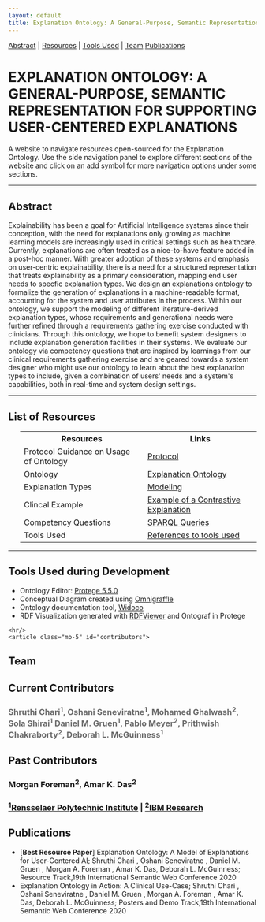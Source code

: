 ```yaml
---
layout: default
title: Explanation Ontology: A General-Purpose, Semantic Representation for Supporting User-Centered Explanations
---
```


[Abstract](#abstract) | [Resources](#resources) | [Tools Used](#toolsused) | [Team](#contributors) [Publications](#publications)


<h1 class="page-title" style="text-transform:uppercase;" id="header">Explanation Ontology: A General-Purpose, Semantic Representation for Supporting User-Centered Explanations</h1>

<p class="message">A website to navigate resources open-sourced for the Explanation Ontology. Use the side navigation panel to explore different sections of the website and click on an add symbol for more navigation options under some sections.</p>

<!-- <table>
  <tbody>
    <tr>
      <td><a href="#abstract">Abstract</a></td>
    </tr>
  </tbody>
</table> -->

<hr>
<article class="mb-5" id="abstract">
<content>
  
  
<h2>Abstract</h2>
  <p>Explainability has been a goal for Artificial Intelligence systems since their conception, with the need for explanations only growing as machine learning models are increasingly used in critical settings such as healthcare. Currently, explanations are often treated as a nice-to-have feature added in a post-hoc manner. With greater adoption of these systems and emphasis on user-centric explainability, there is a need for a structured representation that treats explainability as a primary consideration, mapping end user needs to specfic explanation types. We design an explanations ontology to formalize the generation of explanations in a machine-readable format, accounting for the system and user attributes in the process. Within our ontology, we support the modeling of different literature-derived explanation types, whose requirements and generational needs were further refined through a requirements gathering exercise conducted with clinicians. Through this ontology, we hope to benefit system designers to include explanation generation facilities in their systems. We evaluate our ontology via competency questions that are inspired by learnings from our clinical requirements gathering exercise and are geared towards a system designer who might use our ontology to learn about the best explanation types to include, given a combination of users' needs and a system's capabilities, both in real-time and system design settings.</p>
 </content>
 
 <hr/>
 <article class="mb-5" id="resources">
<content>
<h2>List of Resources </h2>
<ul>
 <table style="width:100%">
    <tr>
    <th>Resources</th>
    <th>Links</th> 
  </tr>
   <tr>
    <td>Protocol Guidance on Usage of Ontology</td>
    <td><a href="protocol">Protocol</a> </td> 
  </tr>
  <tr>
    <td>Ontology</td>
    <td><a href="ontology">Explanation Ontology</a> </td> 
  </tr>
  <tr>
    <td>Explanation Types</td>
    <td><a href="modeling#explanationtypes">Modeling</a> </td> 
  </tr>
    <!--<tr>
    <td> </td>
    <td> (b) <a href="./application.html">Faceted Browser</a> </td> 
  </tr>-->
    <tr>
    <td>Clincal Example</td>
    <td><a href="clinicalexample">Example of a Contrastive Explanation</a> </td> 
  </tr>
   <tr>
    <td>Competency Questions </td>
    <td><a href="competencyquestions#sparql">SPARQL Queries</a> </td> 
  </tr>
   <tr>
    <td>Tools Used </td>
    <td><a href="index#toolsused">References to tools used</a> </td> 
  </tr>
</table>
  
 </ul>
 </content>
 
 <hr/>
 
 <article class="mb-5" id="toolsused">
<content>
  
  
<h2>Tools Used during Development</h2>
  <ul>
  <li>Ontology Editor: <a href="https://protege.stanford.edu/products.php#desktop-protege">Protege 5.5.0</a></li>
  <li>Conceptual Diagram created using <a href="https://www.omnigroup.com/omnigraffle/">Omnigraffle</a></li>
  <li>Ontology documentation tool, <a href="https://github.com/dgarijo/Widoco">Widoco</a></li>
  <li>RDF Visualization generated with <a href="http://jimmccusker.github.io/rdfviewer/">RDFViewer</a> and Ontograf in Protege</li>
  </ul>
  </content>
  <!--<iframe src="https://tetherless-world.github.io/explanation-ontology/WidocoDocumentation/index-en.html" style="width:100%;"/>-->
  
    <hr/>
    <article class="mb-5" id="contributors">
<content>
  <h2>Team</h2>
  <h2>Current Contributors</h2>
   <h3 style="color:dimgrey;">Shruthi Chari<sup>1</sup>, Oshani Seneviratne<sup>1</sup>, Mohamed Ghalwash<sup>2</sup>, Sola Shirai<sup>1</sup> Daniel M. Gruen<sup>1</sup>, Pablo Meyer<sup>2</sup>, Prithwish Chakraborty<sup>2</sup>, Deborah L. McGuinness<sup>1</sup></h3>
  <h2>Past Contributors</h2>
  <h3>Morgan Foreman<sup>2</sup>,  Amar K. Das<sup>2</sup></h3>
<h3><a href="https://www.rpi.edu/"><sup>1</sup>Rensselaer Polytechnic Institute</a> | <a href="https://www.research.ibm.com/labs/cambridge/"><sup>2</sup>IBM Research</a></h3>
   </content>
 
  <article class="mb-5" id="publications">
<content>
  <h2>Publications</h2>
  <ul>
    <li>[<b>Best Resource Paper</b>] Explanation Ontology: A Model of Explanations for User-Centered AI; Shruthi Chari , Oshani Seneviratne , Daniel M. Gruen ,  Morgan A. Foreman , Amar K. Das, Deborah L. McGuinness; Resource Track,19th International Semantic Web Conference 2020</li>
    <li>Explanation Ontology in Action: A Clinical Use-Case; Shruthi Chari , Oshani Seneviratne , Daniel M. Gruen ,  Morgan A. Foreman , Amar K. Das, Deborah L. McGuinness; Posters and Demo Track,19th International Semantic Web Conference 2020</li>
  </ul>
  </content>
<!-- 
<div class="posts">
  {% for post in paginator.posts %}
  <div class="post">
    <h1 class="post-title">
      <a href="{{ post.url }}">
        {{ post.title }}
      </a>
    </h1>

    <span class="post-date">{{ post.date | date_to_string }}</span>

    {{ post.content }}
  </div>
  {% endfor %}
</div>

<div class="pagination">
  {% if paginator.next_page %}
    <a class="pagination-item older" href="{{ site.baseurl }}page{{paginator.next_page}}">Older</a>
  {% else %}
    <span class="pagination-item older">Older</span>
  {% endif %}
  {% if paginator.previous_page %}
    {% if paginator.page == 2 %}
      <a class="pagination-item newer" href="{{ site.baseurl }}">Newer</a>
    {% else %}
      <a class="pagination-item newer" href="{{ site.baseurl }}page{{paginator.previous_page}}">Newer</a>
    {% endif %}
  {% else %}
    <span class="pagination-item newer">Newer</span>
  {% endif %}
</div> -->
